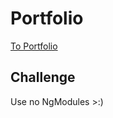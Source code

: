 # Portfolio

[To Portfolio](https://jaaguil2.github.io/portfolio/)


## Challenge
Use no NgModules >:)
